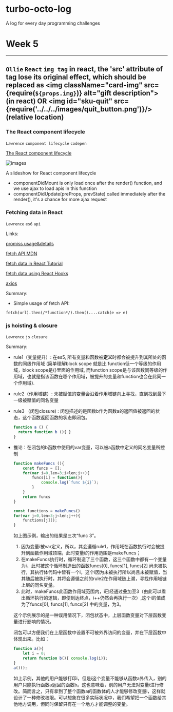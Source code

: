 # turbo-octo-log
A log for every day programming challenges

# Week 5
---
`Ollie` `React` `img tag`
in react, the 'src' attribute of <img> tag lose its original effect, which should be replaced as 
<img className="card-img" src={require(`${props.img}`)} alt="gift description"></img> (in react) 
OR <img id="sku-quit" src={require('../../../images/quit_button.png')}/>(relative location)
---
### The React component lifecycle
`Lawrence` `component lifecycle` `codepen`  

[The React component lifecycle](https://codepen.io/lawrence415610/pen/abojvRq)  

![images](https://user-images.githubusercontent.com/34848993/79633236-935ba600-81a7-11ea-9f89-ba811ee2b1b6.png)

A slideshow for React component lifecycle
- componentDidMount is only load once after the render() function, and we use ajax to load apis in this function
- componentDidUpdate(preProps, prevState) called immediately after the render(), it's a chance for more ajax request

### Fetching data in React

`Lawrence` `es6` `api`   

Links:  

[promiss usage&details](https://juejin.im/post/5b2a422bf265da59810b677c)  

[fetch API MDN](https://developer.mozilla.org/zh-CN/docs/Web/API/Fetch_API)  

[fetch data in React Tutorial](https://www.robinwieruch.de/react-fetching-data)  

[fetch data using React Hooks](https://www.robinwieruch.de/react-hooks-fetch-data)  

[axios](https://github.com/axios/axios)  

Summary:  

- Simple usage of fetch API:  

```fetch(url).then(/*function*/).then()....catch(e => e)```

### js hoisting & closure

`Lawrence` `js` `closure`  

Summary:

- rule1（变量提升）: 在es5, 所有变量和函数被**定义**时都会被提升到其所处的函数的同级作用域 (简单理解block scope 就是比 function低一个等级的作用域，block scope是{}里面的作用域, 而function scope是与该函数同等级的作用域，也就是指该函数在哪个作用域，被提升的变量和function也会在此同一个作用域).

- rule2（作用域链）: 未被赋值的变量会沿着作用域链向上寻找，直到找到最下一级被赋值的同名变量

- rule3 （闭包closure) : 闭包描述的是函数b作为函数a的返回值被返回的状态，这个函数返回函数的状态即闭包。

  ```javascript
  function a () {
  	return function b (){ }
  }
  ```
  

- 推论：在闭包的b函数中使用的var变量，可以被a函数中定义的同名变量所控制

  ```javascript
  function makeFuncs (){
      const funcs = [];
      for(var i=0,len=3;i<len;i++){
          funcs[i] = function(){
              console.log(`func ${i}`);
          }
      }
      return funcs
  }
  
  const functions = makeFuncs()
  for(var j=0,len=3;j<len;j++){
      functions[j]();
  }
  ```

  如上图示例，输出的结果是三次“func 3”。

  1. 因为变量i被var定义，所以，其会遵循rule1，作用域在函数执行时会被提升到函数作用域顶端，此时变量i的作用范围是makeFuncs；
  2. 在makeFuncs执行时，循环制造了三个函数，这三个函数中都有一个变量为i，此时被这个循环制造出的函数funcs[0], funcs[1], funcs[2] 尚未被执行，其执行体代码中皆有一个i，这个i因为未被执行所以尚且未被赋值，当其随后被执行时，其将会遵循之前的rule2在作用域链上溯，寻找作用域链上层的同名变量。
  3. 此时，makeFuncs此函数作用域范围内，i已经通过叠加至3（由此可以看出循环执行的逻辑，即便到达终点，i++仍然会再执行一次）,这个i的值成为了funcs[0], funcs[1], funcs[2] 中的变量，为3。

  这个示例展示的是一种误用情况下，闭包状态中，上层函数变量对下层函数变量进行影响的情况。

  闭包可以方便我们在上层函数中设置不可被外界访问的变量，并在下层函数中体现出来。比如：

  ```javascript
  function a(){
      let i = 0;
      return function b(){ console.log(i)};
  }
  a()();
  ```

  如上示例，其他的用户能够打印i，但是i这个变量不能够从函数a外传入，别的用户只能执行函数a返回的函数b。这也意味着，别的用户无法对变量i进行修改。简而言之，只有拿到了整个函数a的函数体的人才能够修改变量i，这样就设计了一种修改权限。可以想象在很多实际状况中，我们希望把一个函数给其他地方调用，但同时保留只有在一个地方才能调整的变量。